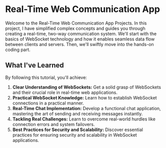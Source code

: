 # Real-Time Web Communication App

Welcome to the Real-Time Web Communication App Projects. In this project,  I have simplified complex concepts and guides you through creating a real-time, two-way communication system. We'll start with the basics of WebSocket technology and how it enables seamless data flow between clients and servers. Then, we'll swiftly move into the hands-on coding part.

## What I've Learned

By following this tutorial, you'll achieve:

1. **Clear Understanding of WebSockets:** Get a solid grasp of WebSockets and their crucial role in real-time web applications.
2. **Practical WebSocket Knowledge:** Learn how to establish WebSocket connections in a practical manner.
3. **Real-Time Chat Implementation:** Develop a functional chat application, mastering the art of sending and receiving messages instantly.
4. **Tackling Real Challenges:** Learn to overcome real-world hurdles like connection errors and system failovers.
5. **Best Practices for Security and Scalability:** Discover essential practices for ensuring security and scalability in WebSocket applications.

